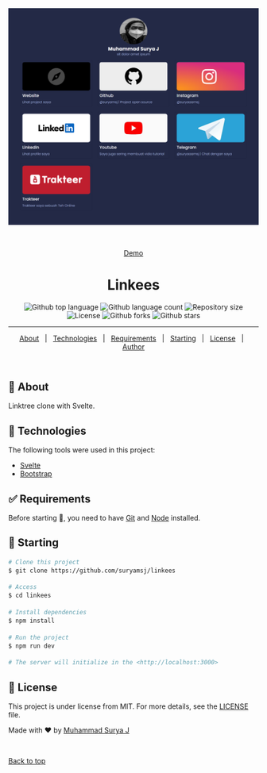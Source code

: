 <div align="center" id="top"> 
  <img src="./screenshot/ss.png" alt="Linkees" />

&#xa0;

<a href="https://linkeess.netlify.app">Demo</a>

</div>

<h1 align="center">Linkees</h1>

<p align="center">
  <img alt="Github top language" src="https://img.shields.io/github/languages/top/suryamsj/linkees?color=56BEB8">

  <img alt="Github language count" src="https://img.shields.io/github/languages/count/suryamsj/linkees?color=56BEB8">

  <img alt="Repository size" src="https://img.shields.io/github/repo-size/suryamsj/linkees?color=56BEB8">

  <img alt="License" src="https://img.shields.io/github/license/suryamsj/linkees?color=56BEB8">

  <img alt="Github forks" src="https://img.shields.io/github/forks/suryamsj/linkees?color=56BEB8" />

  <img alt="Github stars" src="https://img.shields.io/github/stars/suryamsj/linkees?color=56BEB8" />
</p>

<hr>

<p align="center">
  <a href="#dart-about">About</a> &#xa0; | &#xa0; 
  <a href="#rocket-technologies">Technologies</a> &#xa0; | &#xa0;
  <a href="#white_check_mark-requirements">Requirements</a> &#xa0; | &#xa0;
  <a href="#checkered_flag-starting">Starting</a> &#xa0; | &#xa0;
  <a href="#memo-license">License</a> &#xa0; | &#xa0;
  <a href="https://github.com/{{YOUR_GITHUB_USERNAME}}" target="_blank">Author</a>
</p>

<br>

## :dart: About

Linktree clone with Svelte.

## :rocket: Technologies

The following tools were used in this project:

- [Svelte](https://expo.io/)
- [Bootstrap](https://nodejs.org/en/)

## :white_check_mark: Requirements

Before starting :checkered_flag:, you need to have [Git](https://git-scm.com) and [Node](https://nodejs.org/en/) installed.

## :checkered_flag: Starting

```bash
# Clone this project
$ git clone https://github.com/suryamsj/linkees

# Access
$ cd linkees

# Install dependencies
$ npm install

# Run the project
$ npm run dev

# The server will initialize in the <http://localhost:3000>
```

## :memo: License

This project is under license from MIT. For more details, see the [LICENSE](LICENSE.md) file.

Made with :heart: by <a href="https://github.com/{{YOUR_GITHUB_USERNAME}}" target="_blank">Muhammad Surya J</a>

&#xa0;

<a href="#top">Back to top</a>

